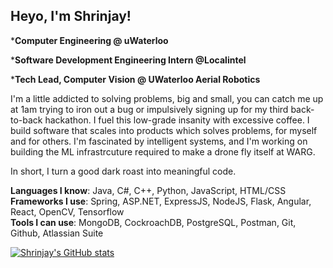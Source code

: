 ## Heyo, I'm Shrinjay!

***Computer Engineering @ uWaterloo**

***Software Development Engineering Intern @Localintel**

***Tech Lead, Computer Vision @ UWaterloo Aerial Robotics**

I'm a little addicted to solving problems, big and small, you can catch me up at 1am trying to iron out a bug or impulsively signing up for my third back-to-back hackathon. I fuel this low-grade insanity with excessive coffee. I build software that scales into products which solves problems, for myself and for others. I'm fascinated by intelligent systems, and I'm working on building the ML infrastrcuture required to make a drone fly itself at WARG.

In short, I turn a good dark roast into meaningful code. 

**Languages I know**: Java, C#, C++, Python, JavaScript, HTML/CSS \
**Frameworks I use**: Spring, ASP.NET, ExpressJS, NodeJS, Flask, Angular, React, OpenCV, Tensorflow \
**Tools I can use**: MongoDB, CockroachDB, PostgreSQL, Postman, Git, Github, Atlassian Suite

[![Shrinjay's GitHub stats](https://github-readme-stats.vercel.app/api?username=shrinjay&show_icons=true&hide=issues)](https://github.com/anuraghazra/github-readme-stats)
